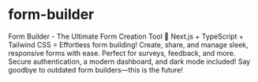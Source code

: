 # form-builder
Form Builder - The Ultimate Form Creation Tool 🚀 Next.js + TypeScript + Tailwind CSS = Effortless form building! Create, share, and manage sleek, responsive forms with ease. Perfect for surveys, feedback, and more. Secure authentication, a modern dashboard, and dark mode included! Say goodbye to outdated form builders—this is the future!

